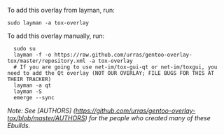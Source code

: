 To add this overlay from layman, run:

```sudo layman -a tox-overlay```

To add this overlay manually, run:

```
  sudo su
  layman -f -o https://raw.github.com/urras/gentoo-overlay-tox/master/repository.xml -a tox-overlay
  # If you are going to use net-im/tox-gui-qt or net-im/toxgui, you need to add the Qt overlay (NOT OUR OVERLAY; FILE BUGS FOR THIS AT THEIR TRACKER)
  layman -a qt
  layman -S
  emerge --sync
```

*Note: See [AUTHORS] (https://github.com/urras/gentoo-overlay-tox/blob/master/AUTHORS) for the people who created many of  these Ebuilds.*
